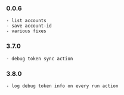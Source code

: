 ### 0.0.6
	- list accounts
	- save account-id
	- various fixes
### 3.7.0
	- debug token sync action
### 3.8.0
	- log debug token info on every run action
